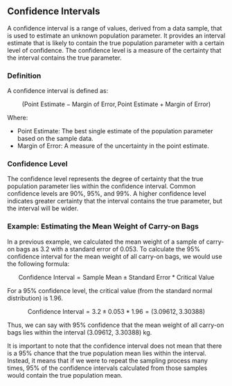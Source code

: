 ## Confidence Intervals

A confidence interval is a range of values, derived from a data sample, that is used to estimate an unknown population parameter. It provides an interval estimate that is likely to contain the true population parameter with a certain level of confidence. The confidence level is a measure of the certainty that the interval contains the true parameter.

### Definition

A confidence interval is defined as:

$$
(\text{Point Estimate} - \text{Margin of Error}, \text{Point Estimate} + \text{Margin of Error})
$$

Where:

* Point Estimate: The best single estimate of the population parameter based on the sample data.
* Margin of Error: A measure of the uncertainty in the point estimate.

### Confidence Level

The confidence level represents the degree of certainty that the true population parameter lies within the confidence interval. Common confidence levels are 90%, 95%, and 99%. A higher confidence level indicates greater certainty that the interval contains the true parameter, but the interval will be wider.

### Example: Estimating the Mean Weight of Carry-on Bags

In a previous example, we calculated the mean weight of a sample of carry-on bags as 3.2 with a standard error of 0.053. To calculate the 95% confidence interval for the mean weight of all carry-on bags, we would use the following formula:

$$
\text{Confidence Interval} = \text{Sample Mean} \pm \text{Standard Error} * \text{Critical Value}
$$

For a 95% confidence level, the critical value (from the standard normal distribution) is 1.96.

$$
\text{Confidence Interval} = 3.2 \pm 0.053 * 1.96 = (3.09612, 3.30388)
$$

Thus, we can say with 95% confidence that the mean weight of all carry-on bags lies within the interval (3.09612, 3.30388) kg.

It is important to note that the confidence interval does not mean that there is a 95% chance that the true population mean lies within the interval. Instead, it means that if we were to repeat the sampling process many times, 95% of the confidence intervals calculated from those samples would contain the true population mean.
